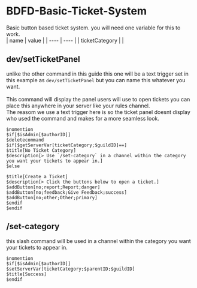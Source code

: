 # BDFD-Basic-Ticket-System
Basic button based ticket system. you will need one variable for this to work. <br>
| name | value |
| ---- | ----  |
| ticketCategory | |

## dev/setTicketPanel
unlike the other command in this guide this one will be a text trigger set in this example as `dev/setTicketPanel` but you can name this whatever you want. <br>
<br>
This command will display the panel users will use to open tickets you can place this anywhere in your server like your rules channel. <br>
The reasom we use a text trigger here is so the ticket panel doesnt display who used the command and makes for a more seamless look.
```
$nomention
$if[$isAdmin[$authorID]]
$deletecommand
$if[$getServerVar[ticketCategory;$guildID]==]
$title[No Ticket Category]
$description[> Use `/set-category` in a channel within the category you want your tickets to appear in.]
$else

$title[Create a Ticket]
$description[> Click the buttons below to open a ticket.]
$addButton[no;report;Report;danger]
$addButton[no;feedback;Give Feedback;success]
$addButton[no;other;Other;primary]
$endif
$endif
```

## /set-category
this slash command will be used in a channel within the category you want your tickets to appear in.
```
$nomention
$if[$isAdmin[$authorID]]
$setServerVar[ticketCategory;$parentID;$guildID]
$title[Success]
$endif
```

